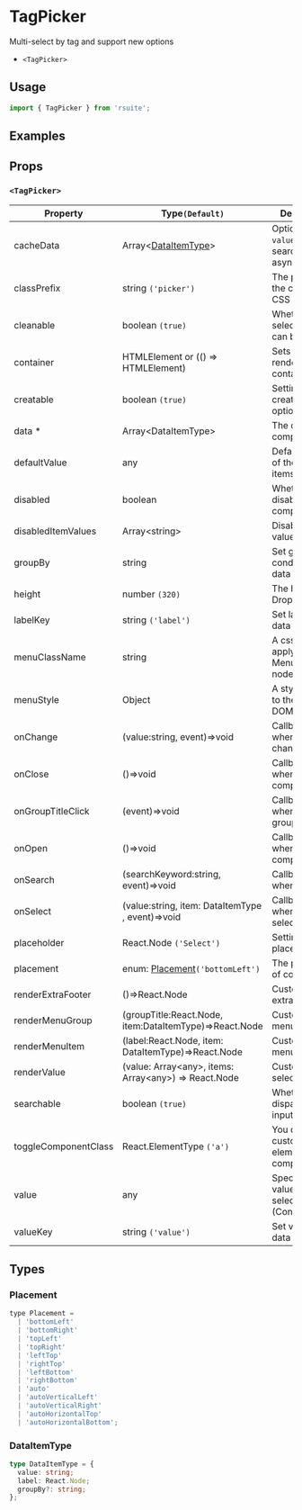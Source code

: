 # TagPicker

Multi-select by tag and support new options

* `<TagPicker>`

## Usage

```js
import { TagPicker } from 'rsuite';
```

## Examples

<!--{demo}-->

## Props

### `<TagPicker>`



| Property             | Type`(Default)`                                                  | Description                                             |
| -------------------- | ---------------------------------------------------------------- | ------------------------------------------------------- |
| cacheData            | Array&lt;[DataItemType](#DataItemType)&gt;                       | Option to cache `value` when searching asynchronously   |
| classPrefix          | string `('picker')`                                              | The prefix of the component CSS class                   |
| cleanable            | boolean `(true)`                                                 | Whether the selected value can be cleared               |
| container            | HTMLElement or (() => HTMLElement)                               | Sets the rendering container                            |
| creatable            | boolean `(true)`                                                 | Settings can create new options                         |
| data \*              | Array&lt;DataItemType&gt;                                        | The data of component                                   |
| defaultValue         | any                                                              | Default values of the selected items                    |
| disabled             | boolean                                                          | Whether disabled componet                               |
| disabledItemValues   | Array&lt;string&gt;                                              | Disable item by value                                   |
| groupBy              | string                                                           | Set group condition key in data                         |
| height               | number `(320)`                                                   | The height of Dropdown                                  |
| labelKey             | string `('label')`                                               | Set label key in data                                   |
| menuClassName        | string                                                           | A css class to apply to the Menu DOM node.              |
| menuStyle            | Object                                                           | A style to apply to the Menu DOM node.                  |
| onChange             | (value:string, event)=>void                                      | Callback fired when value change                        |
| onClose              | ()=>void                                                         | Callback fired when close component                     |
| onGroupTitleClick    | (event)=>void                                                    | Callback fired when click the group title               |
| onOpen               | ()=>void                                                         | Callback fired when open component                      |
| onSearch             | (searchKeyword:string, event)=>void                              | Callback fired when search                              |
| onSelect             | (value:string, item: DataItemType , event)=>void                 | Callback fired when item is selected                    |
| placeholder          | React.Node `('Select')`                                          | Setting placeholders                                    |
| placement            | enum: [Placement](#Placement)`('bottomLeft')`                    | The placement of component                              |
| renderExtraFooter    | ()=>React.Node                                                   | Custom render extra footer                              |
| renderMenuGroup      | (groupTitle:React.Node, item:DataItemType)=>React.Node           | Custom render menu group                                |
| renderMenuItem       | (label:React.Node, item: DataItemType)=>React.Node               | Custom render menu items                                |
| renderValue          | (value: Array&lt;any&gt;, items: Array&lt;any&gt;) => React.Node | Custom render selected items                            |
| searchable           | boolean `(true)`                                                 | Whether dispaly search input box                        |
| toggleComponentClass | React.ElementType `('a')`                                        | You can use a custom element for this component         |
| value                | any                                                              | Specifies the values of the selected items (Controlled) |
| valueKey             | string `('value')`                                               | Set value key in data                                   |

## Types

### Placement

```js
type Placement =
  | 'bottomLeft'
  | 'bottomRight'
  | 'topLeft'
  | 'topRight'
  | 'leftTop'
  | 'rightTop'
  | 'leftBottom'
  | 'rightBottom'
  | 'auto'
  | 'autoVerticalLeft'
  | 'autoVerticalRight'
  | 'autoHorizontalTop'
  | 'autoHorizontalBottom';
```

### DataItemType

```ts
type DataItemType = {
  value: string;
  label: React.Node;
  groupBy?: string;
};
```
